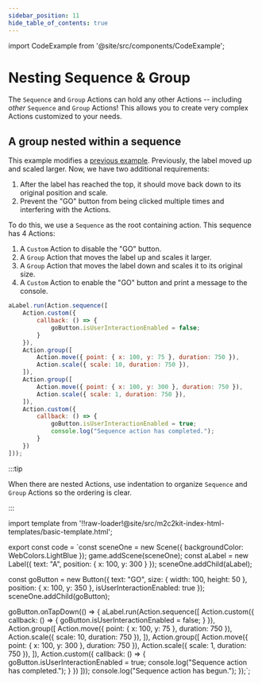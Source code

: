 ```yaml
---
sidebar_position: 11
hide_table_of_contents: true
---
```


import CodeExample from '@site/src/components/CodeExample';

# Nesting Sequence & Group

The `Sequence` and `Group` Actions can hold any other Actions -- including *other* `Sequence` and `Group` Actions! This allows you to create very complex Actions customized to your needs.

## A group nested within a sequence

This example modifies a [previous example](./group). Previously, the label moved up and scaled larger. Now, we have two additional requirements:

1. After the label has reached the top, it should move back down to its original position and scale.
2. Prevent the "GO" button from being clicked multiple times and interfering with the Actions.

To do this, we use a `Sequence` as the root containing action. This sequence has 4 Actions:

1. A `Custom` Action to disable the "GO" button.
2. A `Group` Action that moves the label up and scales it larger.
3. A `Group` Action that moves the label down and scales it to its original size.
4. A `Custom` Action to enable the "GO" button and print a message to the console.

```js
aLabel.run(Action.sequence([
    Action.custom({
        callback: () => {
            goButton.isUserInteractionEnabled = false;
        }
    }),
    Action.group([
        Action.move({ point: { x: 100, y: 75 }, duration: 750 }),
        Action.scale({ scale: 10, duration: 750 }),
    ]),
    Action.group([
        Action.move({ point: { x: 100, y: 300 }, duration: 750 }),
        Action.scale({ scale: 1, duration: 750 }),
    ]),
    Action.custom({
        callback: () => {
            goButton.isUserInteractionEnabled = true;
            console.log("Sequence action has completed.");
        }
    })
]));
```

:::tip

When there are nested Actions, use indentation to organize `Sequence` and `Group` Actions so the ordering is clear.

:::

import template from '!!raw-loader!@site/src/m2c2kit-index-html-templates/basic-template.html';

export const code = `const sceneOne = new Scene({ backgroundColor: WebColors.LightBlue });
game.addScene(sceneOne);
const aLabel = new Label({ text: "A", position: { x: 100, y: 300 } });
sceneOne.addChild(aLabel);
 
const goButton = new Button({
    text: "GO",
    size: { width: 100, height: 50 },
    position: { x: 100, y: 350 },
    isUserInteractionEnabled: true
});
sceneOne.addChild(goButton);
 
goButton.onTapDown(() => {
    aLabel.run(Action.sequence([
        Action.custom({
            callback: () => {
                goButton.isUserInteractionEnabled = false;
            }
        }),
        Action.group([
            Action.move({ point: { x: 100, y: 75 }, duration: 750 }),
            Action.scale({ scale: 10, duration: 750 }),
        ]),
        Action.group([
            Action.move({ point: { x: 100, y: 300 }, duration: 750 }),
            Action.scale({ scale: 1, duration: 750 }),
        ]),
        Action.custom({
            callback: () => {
                goButton.isUserInteractionEnabled = true;
                console.log("Sequence action has completed.");
            }
        })
    ]));
    console.log("Sequence action has begun.");
});`;

<CodeExample code={code} template={template} console="true"/>
